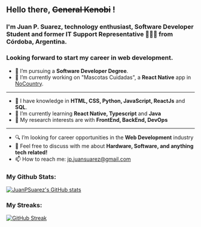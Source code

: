 ## Hello there, <s>General Kenobi</s> !

### I'm Juan P. Suarez, technology enthusiast, Software Developer Student and former IT Support Representative 👨🏻‍💻 from Córdoba, Argentina. 

### Looking forward to start my career in web development.




- 💼 I’m pursuing a <strong>Software Developer Degree</strong>.
- 🔭 I’m currently working on "Mascotas Cuidadas", a <strong>React Native</strong> app in [NoCountry](https://www.nocountry.tech/perfilesit).
---
- 🚀 I have knowledge in <strong> HTML, CSS, Python, JavaScript, ReactJs</strong> and <strong>SQL</strong>.
- 🌱 I’m currently learning <strong>React Native, Typescript</strong> and <strong>Java</strong>
- 🤔 My research interests are with <strong>FrontEnd, BackEnd, DevOps</strong>
---
- 🔍 I’m looking for career opportunities in the <strong>Web Development</strong> industry
- 💬 Feel free to discuss with me about <strong>Hardware, Software, and anything tech related!</strong>
- 📫 How to reach me: jp.juansuarez@gmail.com

### My Github Stats:

[![JuanPSuarez's GitHub stats](https://github-readme-stats.vercel.app/api?username=JuanPSuarez&show_icons=true&theme=darcula)](https://github.com/JuanPSuarez/github-readme-stats)

### My Streaks:

[![GitHub Streak](https://streak-stats.demolab.com/?user=JuanPSuarez&theme=dark)](https://git.io/streak-stats)


